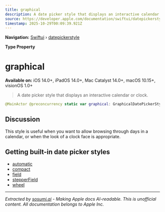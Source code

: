 ```yaml
---
title: graphical
description: A date picker style that displays an interactive calendar or clock.
source: https://developer.apple.com/documentation/swiftui/datepickerstyle/graphical
timestamp: 2025-10-29T00:09:39.921Z
---
```


**Navigation:** [Swiftui](/documentation/swiftui) › [datepickerstyle](/documentation/swiftui/datepickerstyle)

**Type Property**

# graphical

**Available on:** iOS 14.0+, iPadOS 14.0+, Mac Catalyst 14.0+, macOS 10.15+, visionOS 1.0+

> A date picker style that displays an interactive calendar or clock.

```swift
@MainActor @preconcurrency static var graphical: GraphicalDatePickerStyle { get }
```

## Discussion

This style is useful when you want to allow browsing through days in a calendar, or when the look of a clock face is appropriate.

## Getting built-in date picker styles

- [automatic](/documentation/swiftui/datepickerstyle/automatic)
- [compact](/documentation/swiftui/datepickerstyle/compact)
- [field](/documentation/swiftui/datepickerstyle/field)
- [stepperField](/documentation/swiftui/datepickerstyle/stepperfield)
- [wheel](/documentation/swiftui/datepickerstyle/wheel)

---

*Extracted by [sosumi.ai](https://sosumi.ai) - Making Apple docs AI-readable.*
*This is unofficial content. All documentation belongs to Apple Inc.*
